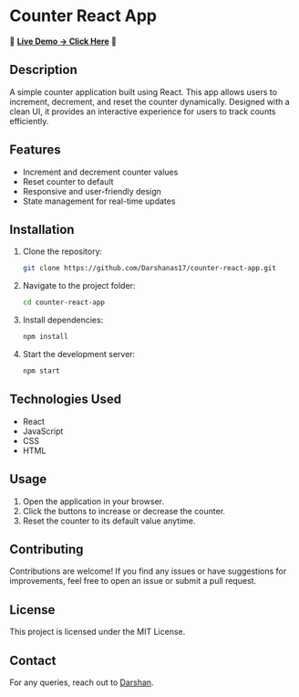 # Counter React App  

🚀 **[Live Demo → Click Here](https://counterd17.ccbp.tech/)** 🚀  

## Description  
A simple counter application built using React. This app allows users to increment, decrement, and reset the counter dynamically. Designed with a clean UI, it provides an interactive experience for users to track counts efficiently.  

## Features  
- Increment and decrement counter values  
- Reset counter to default  
- Responsive and user-friendly design  
- State management for real-time updates  

## Installation  
1. Clone the repository:  
   ```sh
   git clone https://github.com/Darshanas17/counter-react-app.git
   ```  
2. Navigate to the project folder:  
   ```sh
   cd counter-react-app
   ```  
3. Install dependencies:  
   ```sh
   npm install
   ```  
4. Start the development server:  
   ```sh
   npm start
   ```  

## Technologies Used  
- React  
- JavaScript  
- CSS  
- HTML  

## Usage  
1. Open the application in your browser.  
2. Click the buttons to increase or decrease the counter.  
3. Reset the counter to its default value anytime.  

## Contributing  
Contributions are welcome! If you find any issues or have suggestions for improvements, feel free to open an issue or submit a pull request.  

## License  
This project is licensed under the MIT License.  

## Contact  
For any queries, reach out to [Darshan](https://github.com/Darshanas17).  
